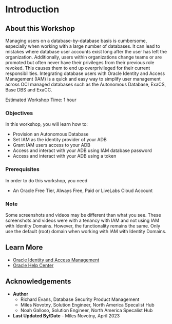# Introduction

## About this Workshop

Managing users on a database-by-database basis is cumbersome, especially when working with a large number of databases. It can lead to mistakes where database user accounts exist long after the user has left the organization. Additionally, users within organizations change teams or are promoted but often never have their privileges from their previous role revoked. This causes them to end up overprivileged for their current responsibilities. Integrating database users with Oracle Identity and Access Management (IAM) is a quick and easy way to simplify user management across OCI managed databases such as the Autonomous Database, ExaCS, Base DBS and ExaCC.

Estimated Workshop Time: 1 hour

### Objectives

In this workshop, you will learn how to:
* Provision an Autonomous Database
* Set IAM as the identity provider of your ADB
* Grant IAM users access to your ADB
* Access and interact with your ADB using IAM database password
* Access and interact with your ADB using a token

### Prerequisites

In order to do this workshop, you need

* An Oracle Free Tier, Always Free, Paid or LiveLabs Cloud Account

### Note

Some screenshots and videos may be different than what you see. These screenshots and videos were with a tenancy with IAM and not using IAM with Identity Domains. However, the functionality remains the same. Only use the default (root) domain when working with IAM with Identity Domains.

## Learn More

* [Oracle Identity and Access Management](https://www.oracle.com/security/identity-management/)
* [Oracle Help Center](http://docs.oracle.com)

## Acknowledgements
* **Author**
  * Richard Evans, Database Security Product Management
  * Miles Novotny, Solution Engineer, North America Specalist Hub
  * Noah Galloso, Solution Engineer, North America Specalist Hub
* **Last Updated By/Date** - Miles Novotny, April 2023
